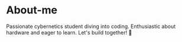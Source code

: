 # About-me
Passionate cybernetics student diving into coding. Enthusiastic about hardware and eager to learn. Let's build together! 🚀
